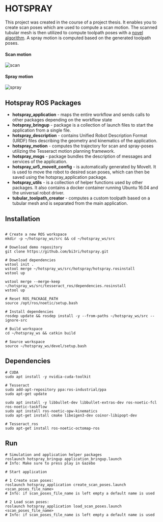 # HOTSPRAY

This project was created in the course of a project thesis. It enables you to create scan poses which are used to compute a scan motion. The scanned tubular mesh is then utilized to compute toolpath poses with a [novel algorithm](https://github.com/bi3ri/tubular_toolpath_creator). A spray motion is computed based on the generated toolpath poses.

#### Scan motion
![scan](.graphics/scan01.gif)

#### Spray motion
![spray](.graphics/spray01.gif)





## Hotspray ROS Packages
* **hotspray_application** - maps the entire workflow and sends calls to other packages depending on the workflow state <br>
* <b>hotspray_bringup</b> - package is a collection of launch files to start the application from a single file. <br>
* <b>hotspray_description</b> - contains Unified Robot Description Format (URDF) files describing the geometry and kinematics of the application. <br>
* <b>hotspray_motion</b> - computes the trajectory for scan and spray-poses utilizing the Tesseract motion planning framework. <br>
* <b>hotspray_msgs</b> - package bundles the description of messages and services of the application. <br>
* <b>hotspray_ur5_moveit_config</b> - is automatically generated by MoveIt. It is used to move the robot to desired scan poses, which can then be saved using the hotspray_application package. <br>
* <b>hotspray_utils</b> - is a collection of helper functions used by other packages. It also contains a docker container running Ubuntu 16.04 and the universal robot driver. 
* <b>tubular_toolpath_creator</b> - computes a custom toolpath based on a tubular mesh and is separated from the main application. <br>


## Installation

```shell

# Create a new ROS workspace
mkdir -p ~/hotspray_ws/src && cd ~/hotspray_ws/src

# Download demo repository
git clone https://github.com/bi3ri/hotspray.git

# Download dependencies
wstool init .
wstool merge ~/hotspray_ws/src/hotspray/hotspray.rosinstall
wstool up

wstool merge --merge-keep ~/hotspray_ws/src/tesseract_ros/dependencies.rosinstall
wstool up

# Reset ROS_PACKAGE_PATH
source /opt/ros/noetic/setup.bash

# Install dependencies 
rosdep update && rosdep install -y --from-paths ~/hotspray_ws/src --ignore-src 

# Build workspace
cd ~/hotspray_ws && catkin build 

# Source workspace
source ~/hotspray_ws/devel/setup.bash

```

## Dependencies
```shell
# CUDA
sudo apt install -y nvidia-cuda-toolkit 

# Tesseract
sudo add-apt-repository ppa:ros-industrial/ppa
sudo apt-get update

sudo apt install -y libbullet-dev libbullet-extras-dev ros-noetic-fcl ros-noetic-taskflow 
sudo apt install ros-noetic-opw-kinematics 
sudo apt-get install cmake libeigen3-dev coinor-libipopt-dev

# Tesseract_ros
sudo apt-get install ros-noetic-octomap-ros

```

## Run

```shell
# Simulation and application helper packages
roslaunch hotspray_bringup application_bringup.launch
# Info: Make sure to press play in Gazebo

# Start application

# 1 Create scan poses:
roslaunch hotspray_application create_scan_poses.launch <scan_poses_file_name> 
# Info: if scan_poses_file_name is left empty a default name is used

# 2 Load scan poses:
roslaunch hotspray_application load_scan_poses.launch <scan_poses_file_name> 
# Info: if scan_poses_file_name is left empty a default name is used

```
